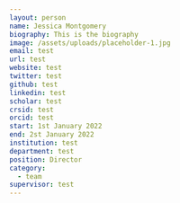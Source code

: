 ```yaml
---
layout: person
name: Jessica Montgomery
biography: This is the biography
image: /assets/uploads/placeholder-1.jpg
email: test
url: test
website: test
twitter: test
github: test
linkedin: test
scholar: test
crsid: test
orcid: test
start: 1st January 2022
end: 2st January 2022
institution: test
department: test
position: Director
category:
  - team
supervisor: test
---
```

